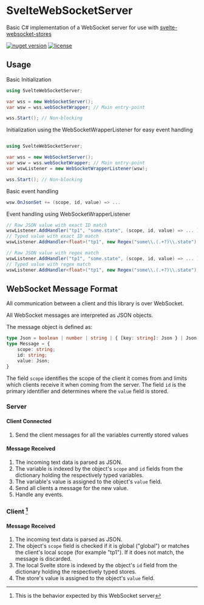# SvelteWebSocketServer

Basic C# implementation of a WebSocket server for use with [svelte-websocket-stores](https://github.com/xt449/svelte-websocket-stores)

[![nuget version](https://img.shields.io/nuget/v/SvelteWebSocketServer.svg)](https://www.nuget.org/packages/SvelteWebSocketServer) [![license](https://img.shields.io/badge/license-MIT-green)](LICENSE)

## Usage

Basic Initialization
```cs
using SvelteWebSocketServer;

var wss = new WebSocketServer();
var wsw = wss.webSocketWrapper; // Main entry-point

wss.Start(); // Non-blocking
```

Initialization using the WebSocketWrapperListener for easy event handling
```cs

using SvelteWebSocketServer;

var wss = new WebSocketServer();
var wsw = wss.webSocketWrapper; // Main entry-point
var wswListener = new WebSocketWrapperListener(wsw);

wss.Start(); // Non-blocking
```

Basic event handling
```cs
wsw.OnJsonSet += (scope, id, value) => ...
```

Event handling using WebSocketWrapperListener
```cs
// Raw JSON value with exact ID match
wswListener.AddHandler("tp1", "some.state", (scope, id, value) => ... );
// Typed value with exact ID match
wswListener.AddHandler<float>("tp1", new Regex("some\\.(.+?)\\.state"), (scope, match, value) => ... );

// Raw JSON value with regex match
wswListener.AddHandler("tp1", "some.state", (scope, id, value) => ... );
// Typed value with regex match
wswListener.AddHandler<float>("tp1", new Regex("some\\.(.+?)\\.state"), (scope, match, value) => ... );
```

## WebSocket Message Format

All communication between a client and this library is over WebSocket.

All WebSocket messages are interpreted as JSON objects.

The message object is defined as:
```ts
type Json = boolean | number | string | { [key: string]: Json } | Json[] | null;
type Message = {
	scope: string;
	id: string;
	value: Json;
}
```
The field `scope` identifies the scope of the client it comes from and limits which clients receive it when coming from the server.
The field `id` is the primary identifier and determines where the `value` field is stored.

### Server 

#### Client Connected
1. Send the client messages for all the variables currently stored values

#### Message Received
1. The incoming text data is parsed as JSON.
2. The variable is indexed by the object's `scope` and `id` fields from the dictionary holding the respectively typed variables.
3. The variable's value is assigned to the object's `value` field.
4. Send all clients a message for the new value.
5. Handle any events.

### Client [^1]

#### Message Received
1. The incoming text data is parsed as JSON.
2. The object's `scope` field is checked if it is global ("global") or matches the client's local scope (for example "tp1"). If it does not match, the message is discarded.
3. The local Svelte store is indexed by the object's `id` field from the dictionary holding the respectively typed stores.
4. The store's value is assigned to the object's `value` field.

[^1]: This is the behavior expected by this WebSocket server
